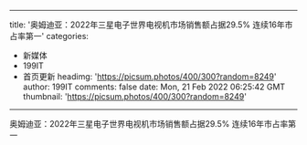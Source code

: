 
---
title: '奥姆迪亚：2022年三星电子世界电视机市场销售额占据29.5%  连续16年市占率第一'
categories: 
 - 新媒体
 - 199IT
 - 首页更新
headimg: 'https://picsum.photos/400/300?random=8249'
author: 199IT
comments: false
date: Mon, 21 Feb 2022 06:25:42 GMT
thumbnail: 'https://picsum.photos/400/300?random=8249'
---

<div>   
奥姆迪亚：2022年三星电子世界电视机市场销售额占据29.5%  连续16年市占率第一  
</div>
            